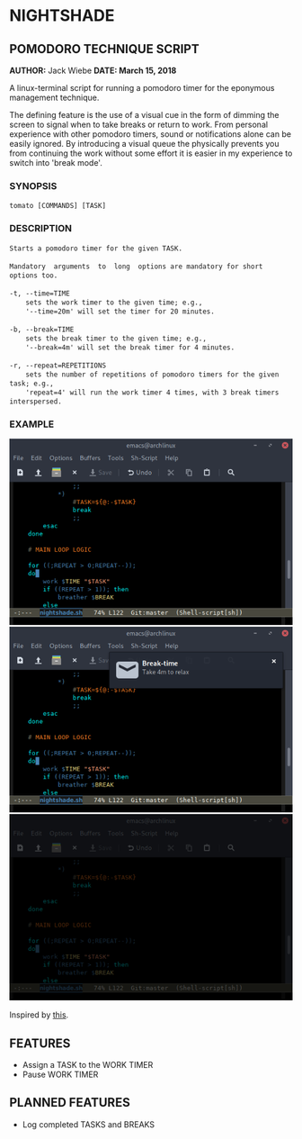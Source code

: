 # NIGHTSHADE #

## POMODORO TECHNIQUE SCRIPT ##

**AUTHOR:** Jack Wiebe
**DATE: March 15, 2018**

A linux-terminal script for running a pomodoro timer for the eponymous
management technique. 

The defining feature is the use of a visual cue in the form of dimming the
screen to signal when to take breaks or return to work. From personal experience
with other pomodoro timers, sound or notifications alone can be easily
ignored. By introducing a visual queue the physically prevents you from
continuing the work without some effort it is easier in my experience to switch
into 'break mode'.

### SYNOPSIS ###

	tomato [COMMANDS] [TASK]

### DESCRIPTION ###

	Starts a pomodoro timer for the given TASK.
	
	Mandatory  arguments  to  long  options are mandatory for short options too.
 
	-t, --time=TIME
		sets the work timer to the given time; e.g.,
		'--time=20m' will set the timer for 20 minutes.

	-b, --break=TIME
		sets the break timer to the given time; e.g.,
		'--break=4m' will set the break timer for 4 minutes.

	-r, --repeat=REPETITIONS		
		sets the number of repetitions of pomodoro timers for the given task; e.g.,
		'repeat=4' will run the work timer 4 times, with 3 break timers interspersed.

### EXAMPLE ###

![Example of normal work][work]
![Example of break notification][notify_break]
![Example of break][break]

Inspired by [this](https://github.com/rukshn/pomodoro).

## FEATURES ##

- Assign a TASK to the WORK TIMER
- Pause WORK TIMER

## PLANNED FEATURES ##

- Log completed TASKS and BREAKS

[work]: https://github.com/jacksoncougar/Nightshade/blob/master/images/working.png
[notify_break]: https://github.com/jacksoncougar/Nightshade/blob/master/images/break_triggered.png
[break]: https://github.com/jacksoncougar/Nightshade/blob/master/images/break.png
